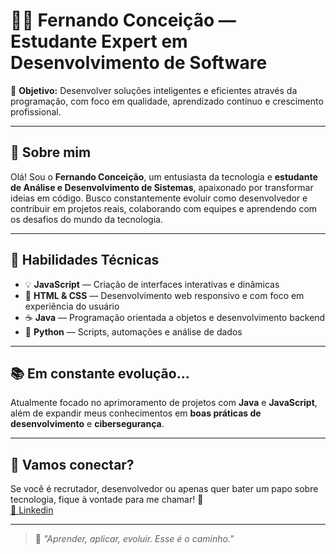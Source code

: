 # 👨‍💻 Fernando Conceição — Estudante Expert em Desenvolvimento de Software

🎯 **Objetivo:** Desenvolver soluções inteligentes e eficientes através da programação, com foco em qualidade, aprendizado contínuo e crescimento profissional.

---

## 🚀 Sobre mim

Olá! Sou o **Fernando Conceição**, um entusiasta da tecnologia e **estudante de Análise e Desenvolvimento de Sistemas**, apaixonado por transformar ideias em código. Busco constantemente evoluir como desenvolvedor e contribuir em projetos reais, colaborando com equipes e aprendendo com os desafios do mundo da tecnologia.

---

## 🧠 Habilidades Técnicas

- 💡 **JavaScript** — Criação de interfaces interativas e dinâmicas
- 🎨 **HTML & CSS** — Desenvolvimento web responsivo e com foco em experiência do usuário
- ☕ **Java** — Programação orientada a objetos e desenvolvimento backend
- 🐍 **Python** — Scripts, automações e análise de dados

---

## 📚 Em constante evolução...

Atualmente focado no aprimoramento de projetos com **Java** e **JavaScript**, além de expandir meus conhecimentos em **boas práticas de desenvolvimento** e **cibersegurança**.

---

## 🤝 Vamos conectar?

Se você é recrutador, desenvolvedor ou apenas quer bater um papo sobre tecnologia, fique à vontade para me chamar! 🚀  
[🔗 Linkedin](https://www.linkedin.com/in/fernandoxconceicao)

---
> 🌟 *"Aprender, aplicar, evoluir. Esse é o caminho."*

